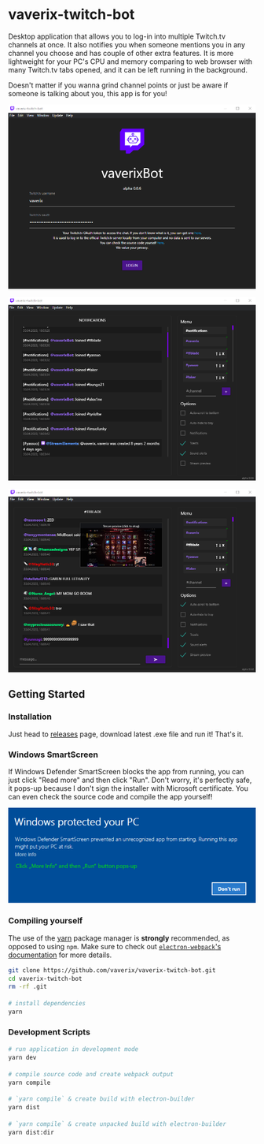 
# vaverix-twitch-bot

Desktop application that allows you to log-in into multiple Twitch.tv channels at once. It also notifies you when someone mentions you in any channel you choose and has couple of other extra features.
It is more lightweight for your PC's CPU and memory comparing to web browser with many Twitch.tv tabs opened, and it can be left running in the background.

Doesn't matter if you wanna grind channel points or just be aware if someone is talking about you, this app is for you!

![Screenshot](screen1.png)

![Screenshot](screen2.png)

![Screenshot](screen3.png)

## Getting Started

### Installation

Just head to [releases](https://github.com/vaverix/vaverix-twitch-bot/releases) page, download latest .exe file and run it! That's it.

### Windows SmartScreen

If Windows Defender SmartScreen blocks the app from running, you can just click "Read more" and then click "Run". Don't worry, it's perfectly safe, it pops-up because I don't sign the installer with Microsoft certificate. You can even check the source code and compile the app yourself!

![Screenshot](smartscreen.png)

### Compiling yourself

The use of the [yarn](https://yarnpkg.com/) package manager is **strongly** recommended, as opposed to using `npm`.
Make sure to check out [`electron-webpack`'s documentation](https://webpack.electron.build/) for more details.

```bash
git clone https://github.com/vaverix/vaverix-twitch-bot.git
cd vaverix-twitch-bot
rm -rf .git

# install dependencies
yarn
```

### Development Scripts

```bash
# run application in development mode
yarn dev

# compile source code and create webpack output
yarn compile

# `yarn compile` & create build with electron-builder
yarn dist

# `yarn compile` & create unpacked build with electron-builder
yarn dist:dir
```
